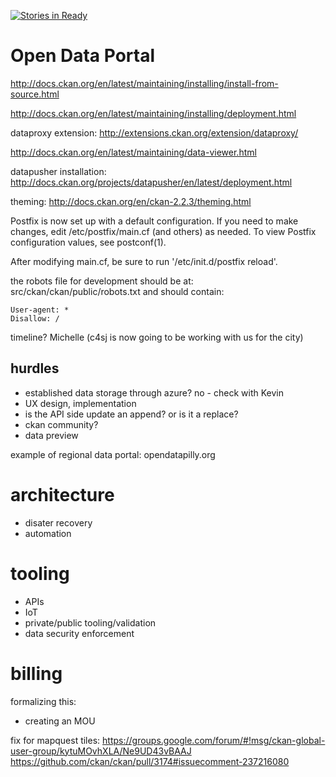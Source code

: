 [![Stories in Ready](https://badge.waffle.io/vta/Open-Data-Portal.svg?label=ready&title=Ready)](http://waffle.io/vta/Open-Data-Portal)

# Open Data Portal


http://docs.ckan.org/en/latest/maintaining/installing/install-from-source.html

http://docs.ckan.org/en/latest/maintaining/installing/deployment.html


dataproxy extension:
http://extensions.ckan.org/extension/dataproxy/


http://docs.ckan.org/en/latest/maintaining/data-viewer.html

datapusher installation:
http://docs.ckan.org/projects/datapusher/en/latest/deployment.html

theming:
http://docs.ckan.org/en/ckan-2.2.3/theming.html



Postfix is now set up with a default configuration.  If you need to make
changes, edit
/etc/postfix/main.cf (and others) as needed.  To view Postfix configuration
values, see postconf(1).

After modifying main.cf, be sure to run '/etc/init.d/postfix reload'.


the robots file for development should be at:
src/ckan/ckan/public/robots.txt
and should contain:

    User-agent: *
    Disallow: /


timeline?
Michelle (c4sj is now going to be working with us for the city)




hurdles
------------
 - established data storage through azure? no - check with Kevin
 - UX design, implementation
 - is the API side update an append? or is it a replace?
 - ckan community?
 - data preview






example of regional data portal: opendatapilly.org



# architecture
 - disater recovery
 - automation

# tooling
 - APIs
 - IoT
 - private/public tooling/validation
 - data security enforcement
 
# billing


formalizing this:
- creating an MOU


fix for mapquest tiles:
https://groups.google.com/forum/#!msg/ckan-global-user-group/kytuMOvhXLA/Ne9UD43vBAAJ
https://github.com/ckan/ckan/pull/3174#issuecomment-237216080
